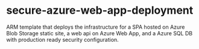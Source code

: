 # secure-azure-web-app-deployment
ARM template that deploys the infrastructure for a SPA hosted on Azure Blob Storage static site, a web api on Azure Web App, and a Azure SQL DB with production ready security configuration.
